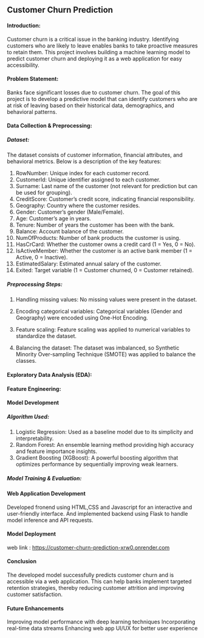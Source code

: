 ## Customer Churn Prediction

#### Introduction:
Customer churn is a critical issue in the banking industry. Identifying customers who are likely to leave enables banks to take proactive measures to retain them. This project involves building a machine learning model to predict customer churn and deploying it as a web application for easy accessibility.

#### Problem Statement:
Banks face significant losses due to customer churn. The goal of this project is to develop a predictive model that can identify customers who are at risk of leaving based on their historical data, demographics, and behavioral patterns.

#### Data Collection & Preprocessing:
##### Dataset: 
The dataset consists of customer information, financial attributes, and behavioral metrics. Below is a description of the key features:
1.	RowNumber: Unique index for each customer record.
2.	CustomerId: Unique identifier assigned to each customer.
3.	Surname: Last name of the customer (not relevant for prediction but can be used for grouping).
4.	CreditScore: Customer’s credit score, indicating financial responsibility.
5.	Geography: Country where the customer resides.
6.	Gender: Customer’s gender (Male/Female).
7.	Age: Customer’s age in years.
8.	Tenure: Number of years the customer has been with the bank.
9.	Balance: Account balance of the customer.
10.	NumOfProducts: Number of bank products the customer is using.
11.	HasCrCard: Whether the customer owns a credit card (1 = Yes, 0 = No).
12.	IsActiveMember: Whether the customer is an active bank member (1 = Active, 0 = Inactive).
13.	EstimatedSalary: Estimated annual salary of the customer.
14.	Exited: Target variable (1 = Customer churned, 0 = Customer retained).

##### Preprocessing Steps: 
1. Handling missing values:
No missing values were present in the dataset.

2. Encoding categorical variables:
Categorical variables (Gender and Geography) were encoded using One-Hot Encoding.

3. Feature scaling:
Feature scaling was applied to numerical variables to standardize the dataset.

4. Balancing the dataset:
The dataset was imbalanced, so Synthetic Minority Over-sampling Technique (SMOTE) was applied to balance the classes.


#### Exploratory Data Analysis (EDA):


#### Feature Engineering:

#### Model Development
##### Algorithm Used: 
1. Logistic Regression: Used as a baseline model due to its simplicity and interpretability.
2. Random Forest: An ensemble learning method providing high accuracy and feature importance insights.
3. Gradient Boosting (XGBoost): A powerful boosting algorithm that optimizes performance by sequentially improving weak learners.

##### Model Training & Evaluation: 


#### Web Application Development
Developed fronend using HTML,CSS and Javascript for an interactive and user-friendly interface.
And implemented backend using Flask to handle model inference and API requests.

#### Model Deployment
web link : https://customer-churn-prediction-xrw0.onrender.com 

#### Conclusion
The developed model successfully predicts customer churn and is accessible via a web application. This can help banks implement targeted retention strategies, thereby reducing customer attrition and improving customer satisfaction.

#### Future Enhancements
Improving model performance with deep learning techniques
Incorporating real-time data streams
Enhancing web app UI/UX for better user experience






